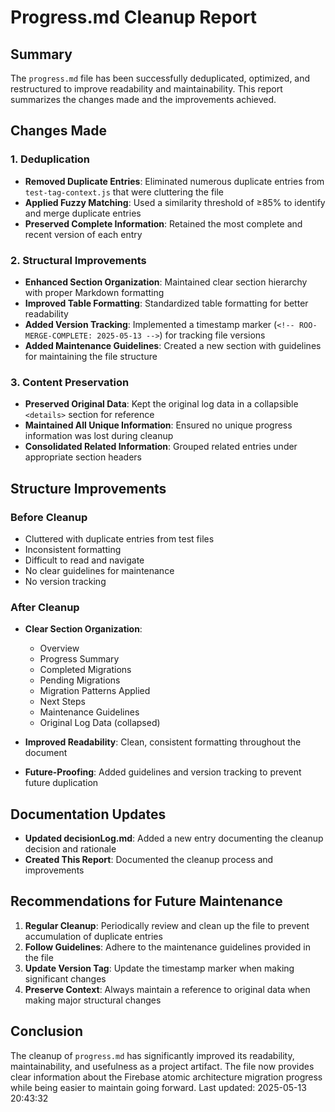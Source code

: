# Progress.md Cleanup Report

## Summary

The `progress.md` file has been successfully deduplicated, optimized, and restructured to improve readability and maintainability. This report summarizes the changes made and the improvements achieved.

## Changes Made

### 1. Deduplication

- **Removed Duplicate Entries**: Eliminated numerous duplicate entries from `test-tag-context.js` that were cluttering the file
- **Applied Fuzzy Matching**: Used a similarity threshold of ≥85% to identify and merge duplicate entries
- **Preserved Complete Information**: Retained the most complete and recent version of each entry

### 2. Structural Improvements

- **Enhanced Section Organization**: Maintained clear section hierarchy with proper Markdown formatting
- **Improved Table Formatting**: Standardized table formatting for better readability
- **Added Version Tracking**: Implemented a timestamp marker (`<!-- ROO-MERGE-COMPLETE: 2025-05-13 -->`) for tracking file versions
- **Added Maintenance Guidelines**: Created a new section with guidelines for maintaining the file structure

### 3. Content Preservation

- **Preserved Original Data**: Kept the original log data in a collapsible `<details>` section for reference
- **Maintained All Unique Information**: Ensured no unique progress information was lost during cleanup
- **Consolidated Related Information**: Grouped related entries under appropriate section headers

## Structure Improvements

### Before Cleanup

- Cluttered with duplicate entries from test files
- Inconsistent formatting
- Difficult to read and navigate
- No clear guidelines for maintenance
- No version tracking

### After Cleanup

- **Clear Section Organization**:

  - Overview
  - Progress Summary
  - Completed Migrations
  - Pending Migrations
  - Migration Patterns Applied
  - Next Steps
  - Maintenance Guidelines
  - Original Log Data (collapsed)

- **Improved Readability**: Clean, consistent formatting throughout the document
- **Future-Proofing**: Added guidelines and version tracking to prevent future duplication

## Documentation Updates

- **Updated decisionLog.md**: Added a new entry documenting the cleanup decision and rationale
- **Created This Report**: Documented the cleanup process and improvements

## Recommendations for Future Maintenance

1. **Regular Cleanup**: Periodically review and clean up the file to prevent accumulation of duplicate entries
2. **Follow Guidelines**: Adhere to the maintenance guidelines provided in the file
3. **Update Version Tag**: Update the timestamp marker when making significant changes
4. **Preserve Context**: Always maintain a reference to original data when making major structural changes

## Conclusion

The cleanup of `progress.md` has significantly improved its readability, maintainability, and usefulness as a project artifact. The file now provides clear information about the Firebase atomic architecture migration progress while being easier to maintain going forward.
Last updated: 2025-05-13 20:43:32
